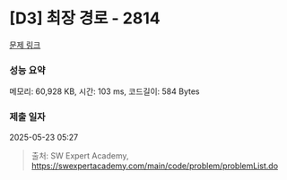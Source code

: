 # [D3] 최장 경로 - 2814 

[문제 링크](https://swexpertacademy.com/main/code/problem/problemDetail.do?contestProbId=AV7GOPPaAeMDFAXB) 

### 성능 요약

메모리: 60,928 KB, 시간: 103 ms, 코드길이: 584 Bytes

### 제출 일자

2025-05-23 05:27



> 출처: SW Expert Academy, https://swexpertacademy.com/main/code/problem/problemList.do